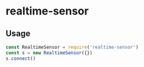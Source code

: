 # realtime-sensor

## Usage

``` js
const RealtimeSensor = require('realtime-sensor')
const s = new RealtimeSensor({})
s.connect()
```
